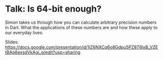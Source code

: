 # Talk: Is 64-bit enough?

Simon takes us through how you can calculate arbitrary precision numbers in Dart.
What the applications of these numbers are and how these apply to our everyday lives.


Slides:
https://docs.google.com/presentation/d/1lZ6NXCq6o8Gdpu5PZ8T6lxB_VZEtBAp6exsdVkAgi_g/edit?usp=sharing

